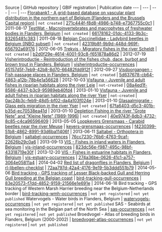Source | GitHub repository | GBIF registration | Publication date
--- | --- | --- | --- | ---
[Florabank1 - A grid-based database on vascular plant distribution in the northern part of Belgium (Flanders and the Brussels Capital region)](http://dataset.inbo.be/florabank1-occurrences) | `not created` |  [271c444f-f8d8-4986-b748-e7367755c0c1](http://www.gbif.org/dataset/271c444f-f8d8-4986-b748-e7367755c0c1) | 2011-08-17
[TestWat - Macroinvertebrates and macrophytes of freshwater bodies in Flanders, Belgium](http://dataset.inbo.be/testwat-occurrences) | `not created` | [66178162-01dc-4133-9b3c-83265481c383](http://www.gbif.org/dataset/66178162-01dc-4133-9b3c-83265481c383) | 2011-08-18
[Belgian Coccinellidae - Ladybird beetles in Belgium (INBO subset)](http://dataset.inbo.be/belgian-coccinellidae-inbo-occurrences) | `not created` | [42319b8f-9b9d-448d-969f-656792a69176](http://www.gbif.org/dataset/42319b8f-9b9d-448d-969f-656792a69176) | 2012-06-05
[Trekvis - Migratory fishes in the river Scheldt](http://dataset.inbo.be/trekvis-occurrences) | `not created` | [b2d0f29e-4614-4001-93c8-f651878a86d2](http://www.gbif.org/dataset/b2d0f29e-4614-4001-93c8-f651878a86d2) | 2012-07-19
[Visherintroductie - Reintroduction of the fishes chub, dace, burbot and brown trout in Flanders, Belgium](http://dataset.inbo.be/visherintroductie-occurrences) | [visherintroductie-occurrences](https://github.com/LifeWatchINBO/visherintroductie-occurrences) | [45157d5f-7eb9-42b8-8d70-66482fdd912f](http://www.gbif.org/dataset/45157d5f-7eb9-42b8-8d70-66482fdd912f) | 2012-09-27
[Visdoorgangen - Fish passage places in Flanders, Belgium](http://dataset.inbo.be/visdoorgangen-occurrences) | `not created` | [5d637678-cb64-4863-a12b-78b4e1a56628](http://www.gbif.org/dataset/5d637678-cb64-4863-a12b-78b4e1a56628) | 2012-10-03 
[Visfauna - Juvenile and adult fishes in riparian habitats along the river Leie](http://dataset.inbo.be/visfauna-leie-occurrences) | `not-created` | [08a4ed1f-8586-4437-b3c9-95989eb40fd4](http://www.gbif.org/dataset/08a4ed1f-8586-4437-b3c9-95989eb40fd4) | 2013-01-10
[Visfauna - Juvenile and adult fishes in riparian habitats along the river Yser](http://dataset.inbo.be/visfauna-ijzer-occurrences) | `not-created` | [0ac24b3c-feb9-48d5-bf02-da4a103f024e](http://www.gbif.org/dataset/0ac24b3c-feb9-48d5-bf02-da4a103f024e) | 2013-01-10
[Glasaalmigratie - Glass eels migration in the river Yser](http://dataset.inbo.be/glasaalmigratie-occurrences) | `not created` | [67fa6403-d5c3-401b-b35d-ec70538ea41d](http://www.gbif.org/dataset/67fa6403-d5c3-401b-b35d-ec70538ea41d) | 2013-01-10
[Depletion Fishing in the river "Grote Nete" and "Kleine Nete" (1989-1996)](http://dataset.inbo.be/depletion-fishing-nete-occurrences) | `not created` | [40e9743f-8db3-4732-8c85-c4ca96596409](http://www.gbif.org/dataset/40e9743f-8db3-4732-8c85-c4ca96596409) | 2013-05-05
[Loopkevers Grensmaas - Carabid beetles near the river Meuse](http://dataset.inbo.be/kevers-grensmaas-occurrences) | [kevers-grensmaas-occurrences](https://github.com/LifeWatchINBO/kevers-grensmaas-occurrences) | [f4230399-51b8-4862-8991-93d6ba11406f](http://www.gbif.org/dataset/f4230399-51b8-4862-8991-93d6ba11406f) | 2013-06-11 
[Saltabel - Orthoptera in Belgium](http://dataset.inbo.be/saltabel-occurrences) | [saltabel-occurrences](https://github.com/LifeWatchINBO/saltabel-occurrences) | [76cc7230-76b6-4763-9caf-22626b29c0a6](http://www.gbif.org/dataset/76cc7230-76b6-4763-9caf-22626b29c0a6) | 2013-09-13
[VIS - Fishes in inland waters in Flanders, Belgium](http://dataset.inbo.be/vis-inland-occurrences) | [vis-inland-occurrences](https://github.com/LifeWatchINBO/vis-inland-occurrences) | [823dc56e-f987-495c-98bf-43318719e30f](http://www.gbif.org/dataset/823dc56e-f987-495c-98bf-43318719e30f) | 2013-12-20
[VIS - Fishes in estuarine habitats in Flanders, Belgium](http://dataset.inbo.be/vis-estuary-occurrences) | [vis-estuary-occurrences](https://github.com/LifeWatchINBO/vis-estuary-occurrences) | [274a36be-0626-41c1-a757-3064e05811a4](http://www.gbif.org/dataset/274a36be-0626-41c1-a757-3064e05811a4) | 2014-04-02
[Red list of dragonflies in Flanders, Belgium](http://dataset.inbo.be/rl-libellen-checklist) | [rl-libellen-checklist](https://github.com/LifeWatchINBO/rl-libellen-checklist) | [72aa797d-42a4-4176-9e19-5b3ddd551b79](http://www.gbif.org/dataset/72aa797d-42a4-4176-9e19-5b3ddd551b79) | 2014-05-06
[Bird tracking - GPS tracking of Lesser Black-backed Gull and Herring Gull breeding at the Belgian coast](http://dataset.inbo.be/bird-tracking-gull-occurrences) | [bird-tracking-gull-occurrences](https://github.com/LifeWatchINBO/bird-tracking-gull-occurrences) | [83e20573-f7dd-4852-9159-21566e1e691e](http://www.gbif.org/dataset/83e20573-f7dd-4852-9159-21566e1e691e) | 2014-06-18
Bird tracking - GPS tracking of Western Marsh Harrier breeding near the Belgium-Netherlands border | [bird-tracking-wmh-occurrences](https://github.com/LifeWatchINBO/bird-tracking-wmh-occurrences) | `not yet registered` | `not yet published`
Watervogels - Water birds in Flanders, Belgium | [watervogels-occurrences](https://github.com/LifeWatchINBO/watervogels-occurrences) | `not yet registered` | `not yet published`
SAS - Seabirds at sea monitoring in the Belgian part of the North Sea | [sas-occurrences](https://github.com/LifeWatchINBO/sas-occurrences) | `not yet registered` | `not yet published`
Broedvogel - Atlas of breeding birds in Flanders, Belgium (2000-2002) | [broedvogel-atlas-occurrences](https://github.com/LifeWatchINBO/broedvogel-atlas-occurrences) | `not yet registered` | `not yet published`
